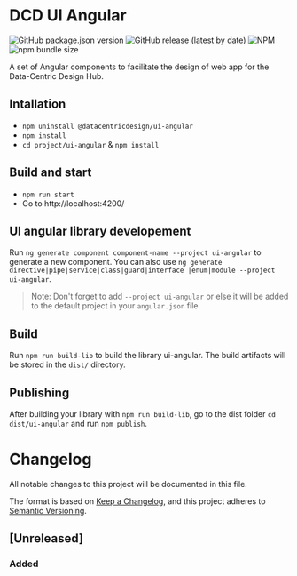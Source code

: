 # DCD UI Angular

![GitHub package.json version](https://img.shields.io/github/package-json/v/datacentricdesign/dcd-ui-angular)
![GitHub release (latest by date)](https://img.shields.io/github/v/release/datacentricdesign/dcd-ui-angular)
![NPM](https://img.shields.io/npm/l/@datacentricdesign/ui-angular)
![npm bundle size](https://img.shields.io/bundlephobia/minzip/@datacentricdesign/ui-angular)

A set of Angular components to facilitate the design of web app for the 
Data-Centric Design Hub.

## Intallation
- `npm uninstall @datacentricdesign/ui-angular`
- `npm install`
- `cd project/ui-angular` & `npm install`

## Build and start

- `npm run start`
- Go to http://localhost:4200/

## UI angular library developement

Run `ng generate component component-name --project ui-angular` to generate a new 
component. You can also use `ng generate directive|pipe|service|class|guard|interface
|enum|module --project ui-angular`.

> Note: Don't forget to add `--project ui-angular` or else it will be added to the 
>default project in your `angular.json` file. 

## Build

Run `npm run build-lib` to build the library ui-angular. The build artifacts will 
be stored in the `dist/` directory.

## Publishing

After building your library with `npm run build-lib`, go to the dist folder 
`cd dist/ui-angular` and run `npm publish`.



# Changelog

All notable changes to this project will be documented in this file.

The format is based on [Keep a Changelog](https://keepachangelog.com/en/1.0.0/),
and this project adheres to [Semantic Versioning](https://semver.org/spec/v2.0.0.html).

## [Unreleased]

### Added

